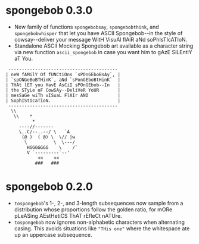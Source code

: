 # spongebob 0.3.0

- New family of functions `spongebobsay`, `spongebobthink`, and `spongebobwhisper` that let you have ASCII Spongebob--in the style of cowsay--deliver your message WitH VisuAl flAiR aNd soPhIsTIcATIoN. 
- Standalone ASCII Mocking Spongebob art available as a character string via new function `ascii_spongebob` in case you want him to gAzE SiLEntlY aT You.

```
 ----------------------------------------- 
| neW fAMilY Of fUNCtiOns `sPOnGEboBsAy`, |
| `spONGeBoBTHinK`, aNd `sPonGEboBtHinK`  |
| THAt lET you HavE AsCiI sPOnGEbob--In   |
| the STyLe oF CowSAy--DeliVeR YoUR       |
| mesSaGe wiTh vISuaL FlAIr AND           |
| SophIStIcaTioN.                         |
 ----------------------------------------- 
  \\
   \\    *
          *
     ----//-------
     \..C/--..--/ \   `A
      (@ )  ( @) \  \// |w
       \          \  \---/
        HGGGGGGG    \    /`
        V `---------`--'
            <<    <<
           ###   ###
```

# spongebob 0.2.0

- `tospongebob`'s 1-, 2-, and 3-length subsequences now sample from a distribution whose proportions follow the golden ratio, for mORe pLeASing AEstHetiCS ThAT rEfleCt nATUre. 
- `tospongebob` now ignores non-alphabetic characters when alternating casing. This avoids situations like `"THis one"` where the whitespace ate up an uppercase subsequence. 
